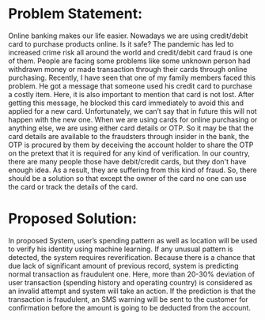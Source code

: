 
# Problem Statement:
Online banking makes our life easier. Nowadays we are using credit/debit card to purchase products online. Is it safe?
The pandemic has led to increased crime risk all around the world and credit/debit card fraud is one of them. People are facing some problems like some unknown person had withdrawn money or made transaction through their cards through online purchasing. Recently, I have seen that one of my family members faced this problem. He got a message that someone used his credit card to purchase a costly item. Here, it is also important to mention that card is not lost. After getting this message, he blocked this card immediately to avoid this and applied for a new card. Unfortunately, we can’t say that in future this will not happen with the new one.
When we are using cards for online purchasing or anything else, we are using either card details or OTP. So it may be that the card details are available to the fraudsters through insider in the bank, the OTP is procured by them by deceiving the account holder to share the OTP on the pretext that it is required for any kind of verification.
In our country, there are many people those have debit/credit cards, but they don't have enough idea. As a result, they are suffering from this kind of fraud. So, there should be a solution so that except the owner of the card no one can use the card or track the details of the card. 
# Proposed Solution:
In proposed System, user’s spending pattern as well as location will be used to verify his identity using machine learning. If any unusual pattern is detected, the system requires reverification. Because there is a chance that due lack of significant amount of previous record, system is predicting normal transaction as fraudulent one. Here, more than 20-30% deviation of user transaction (spending history and operating country) is considered as an invalid attempt and system will take an action.
If the prediction is that the transaction is fraudulent, an SMS warning will be sent to the customer for confirmation before the amount is going to be deducted from the account.

